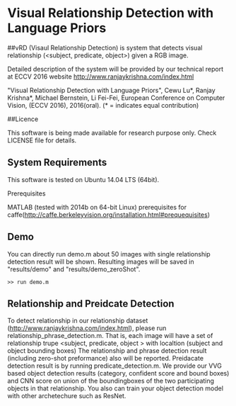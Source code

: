 # Visual Relationship Detection with Language Priors

##vRD (Visaul Relationship Detection) is system that detects visual relationship (<subject, predicate, object>) given a RGB image.

Detailed description of the system will be provided by our technical report at ECCV 2016 website http://www.ranjaykrishna.com/index.html

"Visual Relationship Detection with Language Priors",
Cewu Lu*, Ranjay Krishna*, Michael Bernstein, Li Fei-Fei, European Conference on Computer Vision, 
(ECCV 2016), 2016(oral). (* = indicates equal contribution)

##Licence

This software is being made available for research purpose only. Check LICENSE file for details.

## System Requirements

This software is tested on Ubuntu 14.04 LTS (64bit).

Prerequisites

MATLAB (tested with 2014b on 64-bit Linux)
prerequisites for caffe(http://caffe.berkeleyvision.org/installation.html#prequequisites)

## Demo
You can directly run demo.m about 50 images with single relationship detection result will be shown. Resulting images will be saved in "results/demo" and "results/demo_zeroShot".
```
>> run demo.m
```
## Relationship and Preidcate Detection 
To detect relationship in our relationship dataset (http://www.ranjaykrishna.com/index.html), please run relationship_phrase_detection.m. That is, each image will have a set of relationship trupe <subject, predicate, object > with localtion (subject and object bounding boxes)  The relationship and phrase detection result (including zero-shot preformance) also will be reported. Preidacate detection result is by running predicate_detection.m. We provide our VVG based object detection results (category, confident score and bound boxes) and   CNN score on union of the boundingboxes of the two participating objects in that relationship. You also can train your object detection model with other archetechure such as ResNet. 







